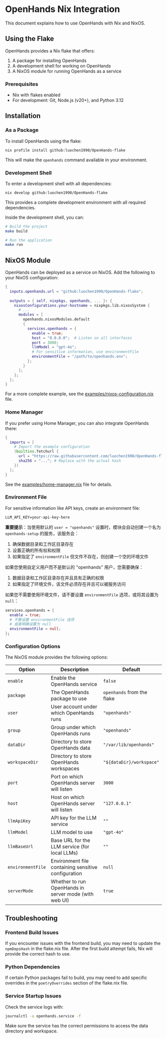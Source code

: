 # OpenHands Nix Integration

This document explains how to use OpenHands with Nix and NixOS.

## Using the Flake

OpenHands provides a Nix flake that offers:

1. A package for installing OpenHands
2. A development shell for working on OpenHands
3. A NixOS module for running OpenHands as a service

### Prerequisites

- Nix with flakes enabled
- For development: Git, Node.js (v20+), and Python 3.12

## Installation

### As a Package

To install OpenHands using the flake:

```bash
nix profile install github:luochen1990/OpenHands-flake
```

This will make the `openhands` command available in your environment.

### Development Shell

To enter a development shell with all dependencies:

```bash
nix develop github:luochen1990/OpenHands-flake
```

This provides a complete development environment with all required dependencies.

Inside the development shell, you can:

```bash
# Build the project
make build

# Run the application
make run
```

## NixOS Module

OpenHands can be deployed as a service on NixOS. Add the following to your NixOS configuration:

```nix
{
  inputs.openhands.url = "github:luochen1990/OpenHands-flake";
  
  outputs = { self, nixpkgs, openhands, ... }: {
    nixosConfigurations.your-hostname = nixpkgs.lib.nixosSystem {
      # ...
      modules = [
        openhands.nixosModules.default
        {
          services.openhands = {
            enable = true;
            host = "0.0.0.0";  # Listen on all interfaces
            port = 3000;
            llmModel = "gpt-4o";
            # For sensitive information, use environmentFile
            environmentFile = "/path/to/openhands.env";
          };
        }
      ];
    };
  };
}
```

For a more complete example, see the [examples/nixos-configuration.nix](examples/nixos-configuration.nix) file.

### Home Manager

If you prefer using Home Manager, you can also integrate OpenHands there:

```nix
{
  imports = [
    # Import the example configuration
    (builtins.fetchurl {
      url = "https://raw.githubusercontent.com/luochen1990/OpenHands-flake/main/examples/home-manager.nix";
      sha256 = "..."; # Replace with the actual hash
    })
  ];
}
```

See the [examples/home-manager.nix](examples/home-manager.nix) file for details.

### Environment File

For sensitive information like API keys, create an environment file:

```
LLM_API_KEY=your-api-key-here
```

**重要提示**：当使用默认的 `user = "openhands"` 设置时，模块会自动创建一个名为 `openhands-setup` 的服务，该服务会：

1. 确保数据目录和工作区目录存在
2. 设置正确的所有权和权限
3. 如果指定了 `environmentFile` 但文件不存在，则创建一个空的环境文件

如果您使用自定义用户而不是默认的 "openhands" 用户，您需要确保：

1. 数据目录和工作区目录存在并且具有正确的权限
2. 如果指定了环境文件，该文件必须存在并且可以被服务访问

如果您不需要使用环境文件，请不要设置 `environmentFile` 选项，或将其设置为 `null`：

```nix
services.openhands = {
  enable = true;
  # 不要设置 environmentFile 选项
  # 或者明确设置为 null
  environmentFile = null;
};
```

### Configuration Options

The NixOS module provides the following options:

| Option | Description | Default |
|--------|-------------|---------|
| `enable` | Enable the OpenHands service | `false` |
| `package` | The OpenHands package to use | `openhands` from the flake |
| `user` | User account under which OpenHands runs | `"openhands"` |
| `group` | Group under which OpenHands runs | `"openhands"` |
| `dataDir` | Directory to store OpenHands data | `"/var/lib/openhands"` |
| `workspaceDir` | Directory to store OpenHands workspaces | `"${dataDir}/workspace"` |
| `port` | Port on which OpenHands server will listen | `3000` |
| `host` | Host on which OpenHands server will listen | `"127.0.0.1"` |
| `llmApiKey` | API key for the LLM service | `""` |
| `llmModel` | LLM model to use | `"gpt-4o"` |
| `llmBaseUrl` | Base URL for the LLM service (for local LLMs) | `""` |
| `environmentFile` | Environment file containing sensitive configuration | `null` |
| `serverMode` | Whether to run OpenHands in server mode (with web UI) | `true` |

## Troubleshooting

### Frontend Build Issues

If you encounter issues with the frontend build, you may need to update the `npmDepsHash` in the flake.nix file. After the first build attempt fails, Nix will provide the correct hash to use.

### Python Dependencies

If certain Python packages fail to build, you may need to add specific overrides in the `poetryOverrides` section of the flake.nix file.

### Service Startup Issues

Check the service logs with:

```bash
journalctl -u openhands.service -f
```

Make sure the service has the correct permissions to access the data directory and workspace.